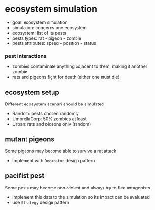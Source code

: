 # ecosystem simulation

- goal: ecosystem simulation
- simulation: concerns one ecosystem
- ecosystem: list of its pests
- pests types: rat - pigeon - zombie
- pests attributes: speed - position - status

### pest interactions
- zombies contaminate anything adjacent to them, making it another zombie
- rats and pigeons fight for death (either one must die)

## ecosystem setup
Different ecosystem scenari should be simulated
- Random: pests chosen randomly
- UmbrellaCorp: 50% zombies at least
- Urban: rats and pigeons only (random)

## mutant pigeons
Some pigeons may become able to survive a rat attack
- implement with `Decorator` design pattern

## pacifist pest
Some pests may become non-violent and always try to flee antagonists
- implement this data to the simulation so its impact can be evaluated
- use `Strategy` design pattern
